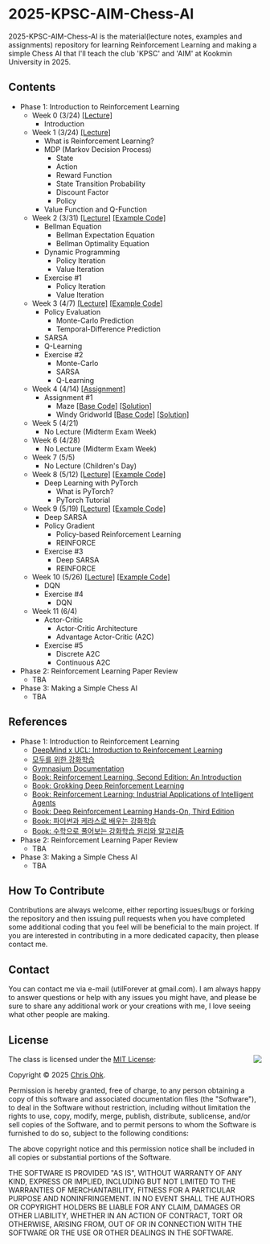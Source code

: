# 2025-KPSC-AIM-Chess-AI

2025-KPSC-AIM-Chess-AI is the material(lecture notes, examples and assignments) repository for learning Reinforcement Learning and making a simple Chess AI that I'll teach the club 'KPSC' and 'AIM' at Kookmin University in 2025.

## Contents

- Phase 1: Introduction to Reinforcement Learning
  - Week 0 (3/24) [[Lecture]](./1%20-%20Lecture/250324%20-%20Making%20Chess%20AI%20using%20RL,%20Week%200.pdf)
    - Introduction
  - Week 1 (3/24) [[Lecture]](./1%20-%20Lecture/250324%20-%20Making%20Chess%20AI%20using%20RL,%20Week%201.pdf)
    - What is Reinforcement Learning?
    - MDP (Markov Decision Process)
      - State
      - Action
      - Reward Function
      - State Transition Probability
      - Discount Factor
      - Policy
    - Value Function and Q-Function
  - Week 2 (3/31) [[Lecture]](./1%20-%20Lecture/250331%20-%20Making%20Chess%20AI%20using%20RL,%20Week%202.pdf) [[Example Code]](./2%20-%20Code/250331%20-%20Making%20Chess%20AI%20using%20RL,%20Week%202/)
    - Bellman Equation
      - Bellman Expectation Equation
      - Bellman Optimality Equation
    - Dynamic Programming
      - Policy Iteration
      - Value Iteration
    - Exercise #1
      - Policy Iteration
      - Value Iteration
  - Week 3 (4/7) [[Lecture]](./1%20-%20Lecture/250407%20-%20Making%20Chess%20AI%20using%20RL,%20Week%203.pdf) [[Example Code]](./2%20-%20Code/250407%20-%20Making%20Chess%20AI%20using%20RL,%20Week%203/)
    - Policy Evaluation
      - Monte-Carlo Prediction
      - Temporal-Difference Prediction
    - SARSA
    - Q-Learning
    - Exercise #2
      - Monte-Carlo
      - SARSA
      - Q-Learning
  - Week 4 (4/14) [[Assignment]](./3%20-%20Assignment/250414%20-%20Making%20Chess%20AI%20using%20RL,%20Week%204/250414%20-%20Making%20Chess%20AI%20using%20RL,%20Assignment%201.pdf)
    - Assignment #1
      - Maze [[Base Code]](./3%20-%20Assignment/250414%20-%20Making%20Chess%20AI%20using%20RL,%20Week%204/maze/) [[Solution]](./4%20-%20Solution/250414%20-%20Making%20Chess%20AI%20using%20RL,%20Week%204/maze/)
      - Windy Gridworld [[Base Code]](./3%20-%20Assignment/250414%20-%20Making%20Chess%20AI%20using%20RL,%20Week%204/windy-gridworld/) [[Solution]](./4%20-%20Solution/250414%20-%20Making%20Chess%20AI%20using%20RL,%20Week%204/windy-gridworld/)
  - Week 5 (4/21)
    - No Lecture (Midterm Exam Week)
  - Week 6 (4/28)
    - No Lecture (Midterm Exam Week)
  - Week 7 (5/5)
    - No Lecture (Children's Day)
  - Week 8 (5/12) [[Lecture]](./1%20-%20Lecture/250512%20-%20Making%20Chess%20AI%20using%20RL,%20Week%208.pdf) [[Example Code]](./2%20-%20Code/250512%20-%20Making%20Chess%20AI%20using%20RL,%20Week%208/)
    - Deep Learning with PyTorch
      - What is PyTorch?
      - PyTorch Tutorial
  - Week 9 (5/19) [[Lecture]](./1%20-%20Lecture/250519%20-%20Making%20Chess%20AI%20using%20RL,%20Week%209.pdf) [[Example Code]](./2%20-%20Code/250519%20-%20Making%20Chess%20AI%20using%20RL,%20Week%209/)
    - Deep SARSA
    - Policy Gradient
      - Policy-based Reinforcement Learning
      - REINFORCE
    - Exercise #3
      - Deep SARSA
      - REINFORCE
  - Week 10 (5/26) [[Lecture]](./1%20-%20Lecture/250526%20-%20Making%20Chess%20AI%20using%20RL,%20Week%2010.pdf) [[Example Code]](./2%20-%20Code/250526%20-%20Making%20Chess%20AI%20using%20RL,%20Week%2010/)
    - DQN
    - Exercise #4
      - DQN
  - Week 11 (6/4)
    - Actor-Critic
      - Actor-Critic Architecture
      - Advantage Actor-Critic (A2C)
    - Exercise #5
      - Discrete A2C
      - Continuous A2C
- Phase 2: Reinforcement Learning Paper Review
  - TBA
- Phase 3: Making a Simple Chess AI
  - TBA

## References

- Phase 1: Introduction to Reinforcement Learning
  - [DeepMind x UCL: Introduction to Reinforcement Learning](https://youtube.com/playlist?list=PLqYmG7hTraZDM-OYHWgPebj2MfCFzFObQ&feature=shared)
  - [모두를 위한 강화학습](https://youtube.com/playlist?list=PLlMkM4tgfjnKsCWav-Z2F-MMFRx-2gMGG&feature=shared)
  - [Gymnasium Documentation](https://gymnasium.farama.org/)
  - [Book: Reinforcement Learning, Second Edition: An Introduction](https://a.co/d/ftoX3pX)
  - [Book: Grokking Deep Reinforcement Learning](https://a.co/d/iWtLcIu)
  - [Book: Reinforcement Learning: Industrial Applications of Intelligent Agents](https://a.co/d/8moT0s5)
  - [Book: Deep Reinforcement Learning Hands-On, Third Edition](https://a.co/d/7kW9gu3)
  - [Book: 파이썬과 케라스로 배우는 강화학습](https://product.kyobobook.co.kr/detail/S000001766424)
  - [Book: 수학으로 풀어보는 강화학습 원리와 알고리즘](https://product.kyobobook.co.kr/detail/S000001766484)
- Phase 2: Reinforcement Learning Paper Review
  - TBA
- Phase 3: Making a Simple Chess AI
  - TBA

## How To Contribute

Contributions are always welcome, either reporting issues/bugs or forking the repository and then issuing pull requests when you have completed some additional coding that you feel will be beneficial to the main project. If you are interested in contributing in a more dedicated capacity, then please contact me.

## Contact

You can contact me via e-mail (utilForever at gmail.com). I am always happy to answer questions or help with any issues you might have, and please be sure to share any additional work or your creations with me, I love seeing what other people are making.

## License

<img align="right" src="https://149753425.v2.pressablecdn.com/wp-content/uploads/2009/06/OSIApproved_100X125.png">

The class is licensed under the [MIT License](http://opensource.org/licenses/MIT):

Copyright &copy; 2025 [Chris Ohk](http://www.github.com/utilForever).

Permission is hereby granted, free of charge, to any person obtaining a copy of this software and associated documentation files (the "Software"), to deal in the Software without restriction, including without limitation the rights to use, copy, modify, merge, publish, distribute, sublicense, and/or sell copies of the Software, and to permit persons to whom the Software is furnished to do so, subject to the following conditions:

The above copyright notice and this permission notice shall be included in all copies or substantial portions of the Software.

THE SOFTWARE IS PROVIDED "AS IS", WITHOUT WARRANTY OF ANY KIND, EXPRESS OR IMPLIED, INCLUDING BUT NOT LIMITED TO THE WARRANTIES OF MERCHANTABILITY, FITNESS FOR A PARTICULAR PURPOSE AND NONINFRINGEMENT. IN NO EVENT SHALL THE AUTHORS OR COPYRIGHT HOLDERS BE LIABLE FOR ANY CLAIM, DAMAGES OR OTHER LIABILITY, WHETHER IN AN ACTION OF CONTRACT, TORT OR OTHERWISE, ARISING FROM, OUT OF OR IN CONNECTION WITH THE SOFTWARE OR THE USE OR OTHER DEALINGS IN THE SOFTWARE.
